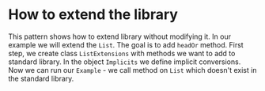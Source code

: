 # How to extend the library

This pattern shows how to extend library without modifying it.
In our example we will extend the `List`. The goal is to add
`headOr` method. First step, we create class `ListExtensions` with
methods we want to add to standard library. In the object `Implicits`
we define implicit conversions.
Now we can run our `Example` - we call method on `List` which doesn't
exist in the standard library.